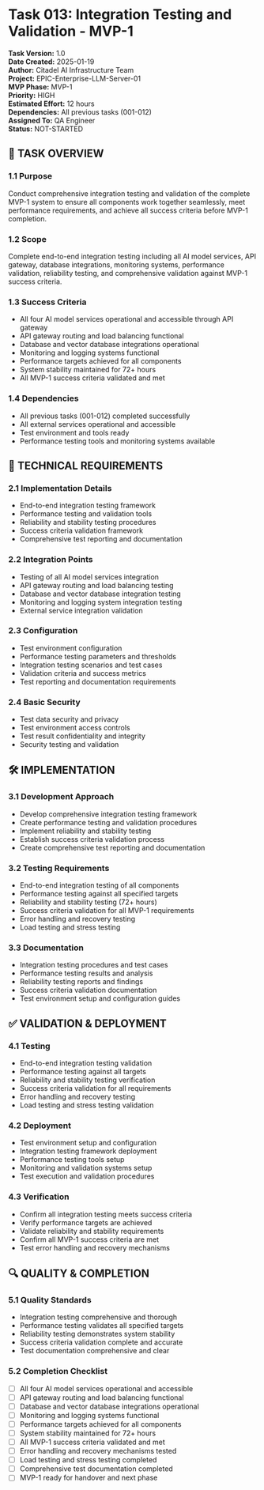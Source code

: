 # Task 013: Integration Testing and Validation - MVP-1

**Task Version:** 1.0  
**Date Created:** 2025-01-19  
**Author:** Citadel AI Infrastructure Team  
**Project:** EPIC-Enterprise-LLM-Server-01  
**MVP Phase:** MVP-1  
**Priority:** HIGH  
**Estimated Effort:** 12 hours  
**Dependencies:** All previous tasks (001-012)  
**Assigned To:** QA Engineer  
**Status:** NOT-STARTED  

## 📝 **TASK OVERVIEW**

### **1.1 Purpose**
Conduct comprehensive integration testing and validation of the complete MVP-1 system to ensure all components work together seamlessly, meet performance requirements, and achieve all success criteria before MVP-1 completion.

### **1.2 Scope**
Complete end-to-end integration testing including all AI model services, API gateway, database integrations, monitoring systems, performance validation, reliability testing, and comprehensive validation against MVP-1 success criteria.

### **1.3 Success Criteria**
- All four AI model services operational and accessible through API gateway
- API gateway routing and load balancing functional
- Database and vector database integrations operational
- Monitoring and logging systems functional
- Performance targets achieved for all components
- System stability maintained for 72+ hours
- All MVP-1 success criteria validated and met

### **1.4 Dependencies**
- All previous tasks (001-012) completed successfully
- All external services operational and accessible
- Test environment and tools ready
- Performance testing tools and monitoring systems available

## 🔧 **TECHNICAL REQUIREMENTS**

### **2.1 Implementation Details**
- End-to-end integration testing framework
- Performance testing and validation tools
- Reliability and stability testing procedures
- Success criteria validation framework
- Comprehensive test reporting and documentation

### **2.2 Integration Points**
- Testing of all AI model services integration
- API gateway routing and load balancing testing
- Database and vector database integration testing
- Monitoring and logging system integration testing
- External service integration validation

### **2.3 Configuration**
- Test environment configuration
- Performance testing parameters and thresholds
- Integration testing scenarios and test cases
- Validation criteria and success metrics
- Test reporting and documentation requirements

### **2.4 Basic Security**
- Test data security and privacy
- Test environment access controls
- Test result confidentiality and integrity
- Security testing and validation

## 🛠️ **IMPLEMENTATION**

### **3.1 Development Approach**
- Develop comprehensive integration testing framework
- Create performance testing and validation procedures
- Implement reliability and stability testing
- Establish success criteria validation process
- Create comprehensive test reporting and documentation

### **3.2 Testing Requirements**
- End-to-end integration testing of all components
- Performance testing against all specified targets
- Reliability and stability testing (72+ hours)
- Success criteria validation for all MVP-1 requirements
- Error handling and recovery testing
- Load testing and stress testing

### **3.3 Documentation**
- Integration testing procedures and test cases
- Performance testing results and analysis
- Reliability testing reports and findings
- Success criteria validation documentation
- Test environment setup and configuration guides

## ✅ **VALIDATION & DEPLOYMENT**

### **4.1 Testing**
- End-to-end integration testing validation
- Performance testing against all targets
- Reliability and stability testing verification
- Success criteria validation for all requirements
- Error handling and recovery testing
- Load testing and stress testing validation

### **4.2 Deployment**
- Test environment setup and configuration
- Integration testing framework deployment
- Performance testing tools setup
- Monitoring and validation systems setup
- Test execution and validation procedures

### **4.3 Verification**
- Confirm all integration testing meets success criteria
- Verify performance targets are achieved
- Validate reliability and stability requirements
- Confirm all MVP-1 success criteria are met
- Test error handling and recovery mechanisms

## 🔍 **QUALITY & COMPLETION**

### **5.1 Quality Standards**
- Integration testing comprehensive and thorough
- Performance testing validates all specified targets
- Reliability testing demonstrates system stability
- Success criteria validation complete and accurate
- Test documentation comprehensive and clear

### **5.2 Completion Checklist**
- [ ] All four AI model services operational and accessible
- [ ] API gateway routing and load balancing functional
- [ ] Database and vector database integrations operational
- [ ] Monitoring and logging systems functional
- [ ] Performance targets achieved for all components
- [ ] System stability maintained for 72+ hours
- [ ] All MVP-1 success criteria validated and met
- [ ] Error handling and recovery mechanisms tested
- [ ] Load testing and stress testing completed
- [ ] Comprehensive test documentation completed
- [ ] MVP-1 ready for handover and next phase 